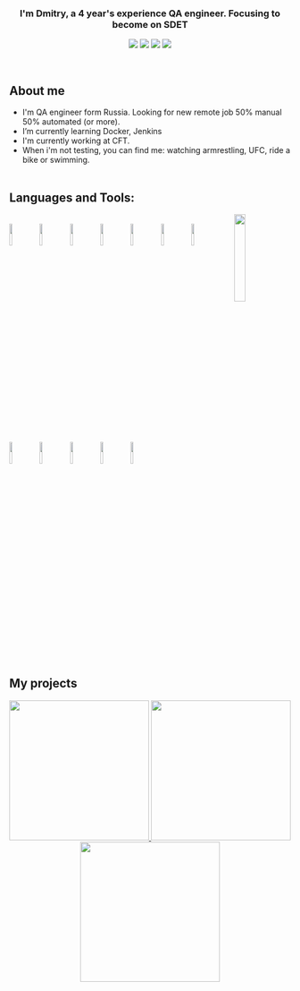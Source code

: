 <div align="center">
  
</div>

                                                                                    
### <div align="center">I'm Dmitry, a  4 year's experience QA engineer. Focusing to become on SDET</div> 
<p align="center">
   <a href="https://t.me/TheComrad24"><img src="https://img.shields.io/badge/-Telegram-blue?color=blue&logo=telegram&logoColor=white"/></a>
   <a href="https://github.com/TheComrad24"><img src="https://img.shields.io/badge/-Github-000?style=flat&logo=Github&logoColor=white"/></a>
   <a href=""><img src="https://img.shields.io/badge/-LinkedIn-blue?style=flat&logo=Linkedin&logoColor=white"/></a>
   <a href="mailto:chertsov0224@yandex.ru"><img src="https://img.shields.io/badge/-Email-yellow?style=flat mailto:chertsov0224@yandex.ru"/></a>
</p><br>

## About me
<p>
   <!-- <img src="https://www.creativefabrica.com/wp-content/uploads/2021/07/25/Bug-Fixing-Icon-Graphics-15097409-1-580x386.jpg" width="22%" align="right"/> -->
   
   - I'm QA engineer form Russia. Looking for new remote job 50% manual 50% automated (or more). <br>
   - I’m currently learning Docker, Jenkins <br>
   - I'm currently working at CFT. <br>
   - When i'm not testing, you can find me: watching armrestling, UFC, ride a bike or swimming.
   <br><br>
 </p>

## Languages and Tools: 
<div>
  <img src="https://github.com/SP-XD/SP-XD/blob/main/images/dev-working_rounded.gif?raw=true" width="20%" align="right"/>
  <div align="left">
     <br>
     <code><img width="10%" src="https://www.vectorlogo.zone/logos/java/java-ar21.svg"></code>
     <code><img width="10%" src="https://www.vectorlogo.zone/logos/kotlinlang/kotlinlang-ar21.svg"></code>
     <code><img width="10%" src="https://www.vectorlogo.zone/logos/android/android-ar21.svg"></code>
     <code><img width="10%" src="https://www.vectorlogo.zone/logos/gradle/gradle-ar21.svg"></code>
     <code><img width="10%" src="https://www.vectorlogo.zone/logos/circleci/circleci-ar21.svg"></code>
     <code><img width="10%" src="https://www.vectorlogo.zone/logos/json/json-ar21.svg"></code>
     <code><img width="10%" src="https://www.vectorlogo.zone/logos/mysql/mysql-ar21.svg"></code>
     <code><img width="10%" src="https://www.vectorlogo.zone/logos/sqlite/sqlite-ar21.svg"></code>
     <code><img width="10%" src="https://www.vectorlogo.zone/logos/firebase/firebase-ar21.svg"></code>
     <code><img width="10%" src="https://www.vectorlogo.zone/logos/git-scm/git-scm-ar21.svg"></code>
     <code><img width="10%" src="https://www.vectorlogo.zone/logos/yaml/yaml-ar21.svg"></code>
     <code><img width="10%" src="https://www.vectorlogo.zone/logos/gnu_bash/gnu_bash-ar21.svg"></code>
   </div>
</div>

<!--
<div align="center">
    <img width="24%" src="https://github.com/TheComrad24/img/blob/main/U55Q.gif?raw=true" align="right">
</div>
-->

## My projects   
<p align="center">
   <a href="https://github.com/TheComrad24/reqresApiTesting"><img width="250" src="https://denvercoder1-github-readme-stats.vercel.app/api/pin/?username=TheComrad24&repo=ReqresApiTesting&theme=buefy&border_color=0D1117&bg_color=0D1117&title_color=C9D1D9&text_color=8B949E&icon_color=02D892&show_icons=false">      </a>
  <a href="https://github.com/TheComrad24/Scripts"><img width="250" src="https://denvercoder1-github-readme-stats.vercel.app/api/pin/?username=TheComrad24&repo=scripts&theme=buefy&border_color=0D1117&bg_color=0D1117&title_color=C9D1D9&text_color=8B949E&icon_color=02D892&show_icons=false"></a>
   <a href="https://github.com/TheComrad24/Scripts"><img width="250" src="https://denvercoder1-github-readme-stats.vercel.app/api/pin/?username=TheComrad24&repo=Scripts&theme=buefy&border_color=0D1117&bg_color=0D1117&title_color=C9D1D9&text_color=8B949E&icon_color=02D892&show_icons=false"></a>
</p>


